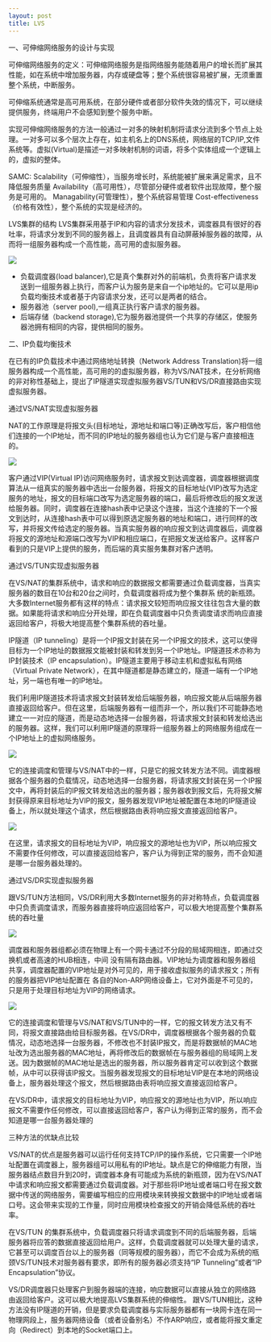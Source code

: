 ```yaml
---
layout: post
title: LVS
---
```


一、可伸缩网络服务的设计与实现

可伸缩网络服务的定义：可伸缩网络服务是指网络服务能随着用户的增长而扩展其性能，如在系统中增加服务器，内存或硬盘等；整个系统很容易被扩展，无须重置整个系统，中断服务。

可伸缩系统通常是高可用系统，在部分硬件或者部分软件失效的情况下，可以继续提供服务，终端用户不会感知到整个服务中断。

实现可伸缩网络服务的方法一般通过一对多的映射机制将请求分流到多个节点上处理。一对多可以多个层次上存在，如主机名上的DNS系统，网络层的TCP/IP,文件系统等。虚拟(Virtual)是描述一对多映射机制的词语，将多个实体组成一个逻辑上的，虚拟的整体。

SAMC:
Scalability（可伸缩性），当服务增长时，系统能被扩展来满足需求，且不降低服务质量
Availability（高可用性），尽管部分硬件或者软件出现故障，整个服务是可用的。
Managability(可管理性），整个系统容易管理
Cost-effectiveness（价格有效性），整个系统的实现是经济的。

LVS集群的结构
LVS集群采用基于IP和内容的请求分发技术，调度器具有很好的吞吐率，将请求分发到不同的服务器上，且调度器具有自动屏蔽掉服务器的故障，从而将一组服务器构成一个高性能，高可用的虚拟服务器。

![](https://raw.githubusercontent.com/zhouyinyan/zhouyinyan.github.io/master/images/LVS/LVS-1.jpg)

- 负载调度器(load balancer),它是真个集群对外的前端机，负责将客户请求发送到一组服务器上执行，而客户认为服务是来自一个ip地址的。它可以是用ip负载均衡技术或者基于内容请求分发，还可以是两者的结合。
- 服务器池（server pool),一组真正执行客户请求的服务器。
- 后端存储（backend storage),它为服务器池提供一个共享的存储区，使服务器池拥有相同的内容，提供相同的服务。



二、IP负载均衡技术

在已有的IP负载技术中通过网络地址转换（Network Address Translation)将一组服务器构成一个高性能，高可用的的虚拟服务器，称为VS/NAT技术，在分析网络的非对称性基础上，提出了IP隧道实现虚拟服务器VS/TUN和VS/DR直接路由实现虚拟服务器。

通过VS/NAT实现虚拟服务器

NAT的工作原理是将报文头(目标地址，源地址和端口等)正确改写后，客户相信他们连接的一个IP地址，而不同的IP地址的服务器组也认为它们是与客户直接相连的。

![](https://raw.githubusercontent.com/zhouyinyan/zhouyinyan.github.io/master/images/LVS/LVS-NAT.jpg)

客户通过VIP(Virtual IP)访问网络服务时，请求报文到达调度器，调度器根据调度算法从一组真实的服务器中选出一台服务器，将报文的目标地址(VIP)改写为选定服务的地址，报文的目标端口改写为选定服务器的端口，最后将修改后的报文发送给服务器。同时，调度器在连接hash表中记录这个连接，当这个连接的下一个报文到达时，从连接hash表中可以得到原选定服务器的地址和端口，进行同样的改写，并将报文传给选定的服务器。当真实服务器的响应报文到达调度器后，调度器将报文的源地址和源端口改写为VIP和相应端口，在把报文发送给客户。这样客户看到的只是VIP上提供的服务，而后端的真实服务集群对客户透明。


通过VS/TUN实现虚拟服务器

在VS/NAT的集群系统中，请求和响应的数据报文都需要通过负载调度器，当真实服务器的数目在10台和20台之间时，负载调度器将成为整个集群系 统的新瓶颈。大多数Internet服务都有这样的特点：请求报文较短而响应报文往往包含大量的数据。如果能将请求和响应分开处理，即在负载调度器中只负责调度请求而响应直接返回给客户，将极大地提高整个集群系统的吞吐量。

IP隧道（IP tunneling）是将一个IP报文封装在另一个IP报文的技术，这可以使得目标为一个IP地址的数据报文能被封装和转发到另一个IP地址。IP隧道技术亦称为IP封装技术（IP encapsulation）。IP隧道主要用于移动主机和虚拟私有网络（Virtual Private Network），在其中隧道都是静态建立的，隧道一端有一个IP地址，另一端也有唯一的IP地址。

我们利用IP隧道技术将请求报文封装转发给后端服务器，响应报文能从后端服务器直接返回给客户。但在这里，后端服务器有一组而非一个，所以我们不可能静态地建立一一对应的隧道，而是动态地选择一台服务器，将请求报文封装和转发给选出的服务器。这样，我们可以利用IP隧道的原理将一组服务器上的网络服务组成在一个IP地址上的虚拟网络服务。

![](https://raw.githubusercontent.com/zhouyinyan/zhouyinyan.github.io/master/images/LVS/LVS-TUN.jpg)

它的连接调度和管理与VS/NAT中的一样，只是它的报文转发方法不同。调度器根据各个服务器的负载情况，动态地选择一台服务器，将请求报文封装在另一个IP报文中，再将封装后的IP报文转发给选出的服务器；服务器收到报文后，先将报文解封获得原来目标地址为VIP的报文，服务器发现VIP地址被配置在本地的IP隧道设备上，所以就处理这个请求，然后根据路由表将响应报文直接返回给客户。

![](https://raw.githubusercontent.com/zhouyinyan/zhouyinyan.github.io/master/images/LVS/LVS-TUN-principle.jpg)

在这里，请求报文的目标地址为VIP，响应报文的源地址也为VIP，所以响应报文不需要作任何修改，可以直接返回给客户，客户认为得到正常的服务，而不会知道是哪一台服务器处理的。

通过VS/DR实现虚拟服务器

跟VS/TUN方法相同，VS/DR利用大多数Internet服务的非对称特点，负载调度器中只负责调度请求，而服务器直接将响应返回给客户，可以极大地提高整个集群系统的吞吐量

![](https://raw.githubusercontent.com/zhouyinyan/zhouyinyan.github.io/master/images/LVS/LVS-DR.jpg)

调度器和服务器组都必须在物理上有一个网卡通过不分段的局域网相连，即通过交换机或者高速的HUB相连，中间 没有隔有路由器。VIP地址为调度器和服务器组共享，调度器配置的VIP地址是对外可见的，用于接收虚拟服务的请求报文；所有的服务器把VIP地址配置在 各自的Non-ARP网络设备上，它对外面是不可见的，只是用于处理目标地址为VIP的网络请求。

![](https://raw.githubusercontent.com/zhouyinyan/zhouyinyan.github.io/master/images/LVS/LVS-DR-principle.jpg)

它的连接调度和管理与VS/NAT和VS/TUN中的一样，它的报文转发方法又有不同，将报文直接路由给目标服务器。在VS/DR中，调度器根据各个服务器的负载情况，动态地选择一台服务器，不修改也不封装IP报文，而是将数据帧的MAC地址改为选出服务器的MAC地址，再将修改后的数据帧在与服务器组的局域网上发送。因为数据帧的MAC地址是选出的服务器，所以服务器肯定可以收到这个数据帧，从中可以获得该IP报文。当服务器发现报文的目标地址VIP是在本地的网络设备上，服务器处理这个报文，然后根据路由表将响应报文直接返回给客户。

在VS/DR中，请求报文的目标地址为VIP，响应报文的源地址也为VIP，所以响应报文不需要作任何修改，可以直接返回给客户，客户认为得到正常的服务，而不会知道是哪一台服务器处理的

三种方法的优缺点比较

VS/NAT的优点是服务器可以运行任何支持TCP/IP的操作系统，它只需要一个IP地址配置在调度器上，服务器组可以用私有的IP地址。缺点是它的伸缩能力有限，当服务器结点数目升到20时，调度器本身有可能成为系统的新瓶颈，因为在VS/NAT中请求和响应报文都需要通过负载调度器。对于那些将IP地址或者端口号在报文数据中传送的网络服务，需要编写相应的应用模块来转换报文数据中的IP地址或者端口号。这会带来实现的工作量，同时应用模块检查报文的开销会降低系统的吞吐率。


在VS/TUN 的集群系统中，负载调度器只将请求调度到不同的后端服务器，后端服务器将应答的数据直接返回给用户。这样，负载调度器就可以处理大量的请求，它甚至可以调度百台以上的服务器（同等规模的服务器），而它不会成为系统的瓶颈VS/TUN技术对服务器有要求，即所有的服务器必须支持“IP Tunneling”或者“IP Encapsulation”协议。

VS/DR调度器只处理客户到服务器端的连接，响应数据可以直接从独立的网络路由返回给客户。这可以极大地提高LVS集群系统的伸缩性。
跟VS/TUN相比，这种方法没有IP隧道的开销，但是要求负载调度器与实际服务器都有一块网卡连在同一物理网段上，服务器网络设备（或者设备别名）不作ARP响应，或者能将报文重定向（Redirect）到本地的Socket端口上。



